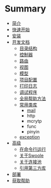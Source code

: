# Summary

* [简介](README.md)
* [快速开始](quick-start.md)
* [安装](setup.md)
* [开发文档](docs.md)
  * [目录结构](docs/dir.md)
  * [控制器](docs/controller.md)
  * [路由](docs/router.md)
  * [视图](docs/view.md)
  * [模型](docs/model.md)
  * [项目配置](docs/setting.md)
  * [打印日志](docs/log.md)
  * [调试程序](docs/debug.md)
  * [全局帮助方法](docs/helpers.md)
  * [常用类库](docs/libs.md)
    * [mail](docs/libs/mail.md)
    * http
    * mcrytp
    * func
    * pinyin
  * [exception](docs/exception.md)
* [高级](adv.md)
  * [在命令行运行](adv/cli-run.md)
  * [关于Swoole](adv/swoole.md)
  * [关于连接池](adv/conn-pool.md)
  * [引用第三方库](adv/3rd-libraries.md)
* [部署](deploy.md)
* [获取帮助](help.md)

